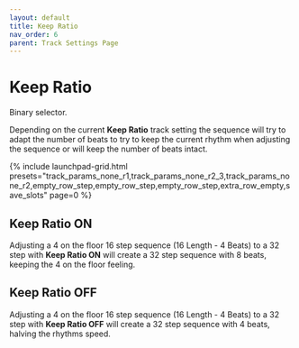 ```yaml
---
layout: default
title: Keep Ratio
nav_order: 6
parent: Track Settings Page
---
```


# Keep Ratio

Binary selector.

Depending on the current **Keep Ratio** track setting the sequence will try to adapt the number of beats to try to keep the current rhythm when adjusting the sequence or will keep the number of beats intact.

{% include launchpad-grid.html presets="track_params_none_r1,track_params_none_r2_3,track_params_none_r2,empty_row_step,empty_row_step,empty_row_step,extra_row_empty,save_slots" page=0 %}

## Keep Ratio ON

Adjusting a 4 on the floor 16 step sequence (16 Length - 4 Beats) to a 32 step with **Keep Ratio ON** will create a 32 step sequence with 8 beats, keeping the 4 on the floor feeling.

## Keep Ratio OFF

Adjusting a 4 on the floor 16 step sequence (16 Length - 4 Beats) to a 32 step with **Keep Ratio OFF** will create a 32 step sequence with 4 beats, halving the rhythms speed.
